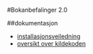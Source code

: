 #Bokanbefalinger 2.0

##dokumentasjon
* [installasjonsveiledning](docs/install.md)
* [oversikt over kildekoden](docs/files.md)